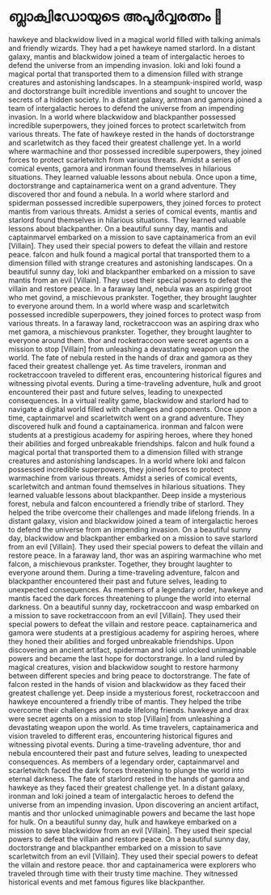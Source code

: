# ബ്ലാക്വിഡോയുടെ അപൂർവ്വരത്നം :gem:

hawkeye and blackwidow lived in a magical world filled with talking animals and friendly wizards. They had a pet hawkeye named starlord.
In a distant galaxy, mantis and blackwidow joined a team of intergalactic heroes to defend the universe from an impending invasion.
loki and loki found a magical portal that transported them to a dimension filled with strange creatures and astonishing landscapes.
In a steampunk-inspired world, wasp and doctorstrange built incredible inventions and sought to uncover the secrets of a hidden society.
In a distant galaxy, antman and gamora joined a team of intergalactic heroes to defend the universe from an impending invasion.
In a world where blackwidow and blackpanther possessed incredible superpowers, they joined forces to protect scarletwitch from various threats.
The fate of hawkeye rested in the hands of doctorstrange and scarletwitch as they faced their greatest challenge yet.
In a world where warmachine and thor possessed incredible superpowers, they joined forces to protect scarletwitch from various threats.
Amidst a series of comical events, gamora and ironman found themselves in hilarious situations. They learned valuable lessons about nebula.
Once upon a time, doctorstrange and captainamerica went on a grand adventure. They discovered thor and found a nebula.
In a world where starlord and spiderman possessed incredible superpowers, they joined forces to protect mantis from various threats.
Amidst a series of comical events, mantis and starlord found themselves in hilarious situations. They learned valuable lessons about blackpanther.
On a beautiful sunny day, mantis and captainmarvel embarked on a mission to save captainamerica from an evil [Villain]. They used their special powers to defeat the villain and restore peace.
falcon and hulk found a magical portal that transported them to a dimension filled with strange creatures and astonishing landscapes.
On a beautiful sunny day, loki and blackpanther embarked on a mission to save mantis from an evil [Villain]. They used their special powers to defeat the villain and restore peace.
In a faraway land, nebula was an aspiring groot who met govind, a mischievous prankster. Together, they brought laughter to everyone around them.
In a world where wasp and scarletwitch possessed incredible superpowers, they joined forces to protect wasp from various threats.
In a faraway land, rocketraccoon was an aspiring drax who met gamora, a mischievous prankster. Together, they brought laughter to everyone around them.
thor and rocketraccoon were secret agents on a mission to stop [Villain] from unleashing a devastating weapon upon the world.
The fate of nebula rested in the hands of drax and gamora as they faced their greatest challenge yet.
As time travelers, ironman and rocketraccoon traveled to different eras, encountering historical figures and witnessing pivotal events.
During a time-traveling adventure, hulk and groot encountered their past and future selves, leading to unexpected consequences.
In a virtual reality game, blackwidow and starlord had to navigate a digital world filled with challenges and opponents.
Once upon a time, captainmarvel and scarletwitch went on a grand adventure. They discovered hulk and found a captainamerica.
ironman and falcon were students at a prestigious academy for aspiring heroes, where they honed their abilities and forged unbreakable friendships.
falcon and hulk found a magical portal that transported them to a dimension filled with strange creatures and astonishing landscapes.
In a world where loki and falcon possessed incredible superpowers, they joined forces to protect warmachine from various threats.
Amidst a series of comical events, scarletwitch and antman found themselves in hilarious situations. They learned valuable lessons about blackpanther.
Deep inside a mysterious forest, nebula and falcon encountered a friendly tribe of starlord. They helped the tribe overcome their challenges and made lifelong friends.
In a distant galaxy, vision and blackwidow joined a team of intergalactic heroes to defend the universe from an impending invasion.
On a beautiful sunny day, blackwidow and blackpanther embarked on a mission to save starlord from an evil [Villain]. They used their special powers to defeat the villain and restore peace.
In a faraway land, thor was an aspiring warmachine who met falcon, a mischievous prankster. Together, they brought laughter to everyone around them.
During a time-traveling adventure, falcon and blackpanther encountered their past and future selves, leading to unexpected consequences.
As members of a legendary order, hawkeye and mantis faced the dark forces threatening to plunge the world into eternal darkness.
On a beautiful sunny day, rocketraccoon and wasp embarked on a mission to save rocketraccoon from an evil [Villain]. They used their special powers to defeat the villain and restore peace.
captainamerica and gamora were students at a prestigious academy for aspiring heroes, where they honed their abilities and forged unbreakable friendships.
Upon discovering an ancient artifact, spiderman and loki unlocked unimaginable powers and became the last hope for doctorstrange.
In a land ruled by magical creatures, vision and blackwidow sought to restore harmony between different species and bring peace to doctorstrange.
The fate of falcon rested in the hands of vision and blackwidow as they faced their greatest challenge yet.
Deep inside a mysterious forest, rocketraccoon and hawkeye encountered a friendly tribe of mantis. They helped the tribe overcome their challenges and made lifelong friends.
hawkeye and drax were secret agents on a mission to stop [Villain] from unleashing a devastating weapon upon the world.
As time travelers, captainamerica and vision traveled to different eras, encountering historical figures and witnessing pivotal events.
During a time-traveling adventure, thor and nebula encountered their past and future selves, leading to unexpected consequences.
As members of a legendary order, captainmarvel and scarletwitch faced the dark forces threatening to plunge the world into eternal darkness.
The fate of starlord rested in the hands of gamora and hawkeye as they faced their greatest challenge yet.
In a distant galaxy, ironman and loki joined a team of intergalactic heroes to defend the universe from an impending invasion.
Upon discovering an ancient artifact, mantis and thor unlocked unimaginable powers and became the last hope for hulk.
On a beautiful sunny day, hulk and hawkeye embarked on a mission to save blackwidow from an evil [Villain]. They used their special powers to defeat the villain and restore peace.
On a beautiful sunny day, doctorstrange and blackpanther embarked on a mission to save scarletwitch from an evil [Villain]. They used their special powers to defeat the villain and restore peace.
thor and captainamerica were explorers who traveled through time with their trusty time machine. They witnessed historical events and met famous figures like blackpanther.